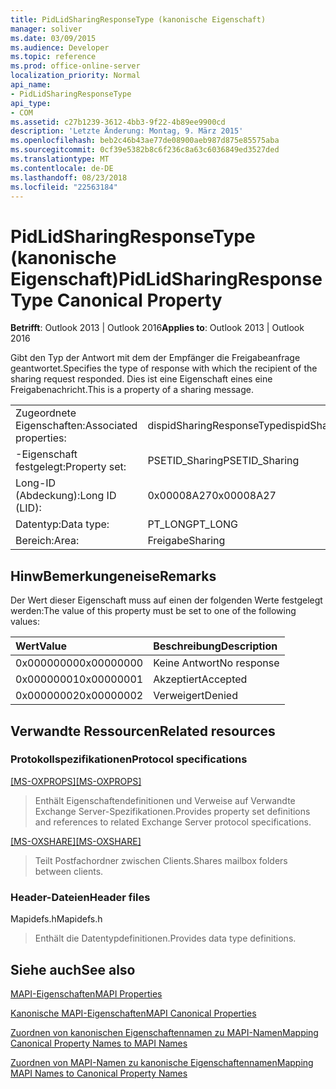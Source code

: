 ```yaml
---
title: PidLidSharingResponseType (kanonische Eigenschaft)
manager: soliver
ms.date: 03/09/2015
ms.audience: Developer
ms.topic: reference
ms.prod: office-online-server
localization_priority: Normal
api_name:
- PidLidSharingResponseType
api_type:
- COM
ms.assetid: c27b1239-3612-4bb3-9f22-4b89ee9900cd
description: 'Letzte Änderung: Montag, 9. März 2015'
ms.openlocfilehash: beb2c46b43ae77de08900aeb987d875e85575aba
ms.sourcegitcommit: 0cf39e5382b8c6f236c8a63c6036849ed3527ded
ms.translationtype: MT
ms.contentlocale: de-DE
ms.lasthandoff: 08/23/2018
ms.locfileid: "22563184"
---
```

# <a name="pidlidsharingresponsetype-canonical-property"></a><span data-ttu-id="0b8dd-103">PidLidSharingResponseType (kanonische Eigenschaft)</span><span class="sxs-lookup"><span data-stu-id="0b8dd-103">PidLidSharingResponseType Canonical Property</span></span>

  
  
<span data-ttu-id="0b8dd-104">**Betrifft**: Outlook 2013 | Outlook 2016</span><span class="sxs-lookup"><span data-stu-id="0b8dd-104">**Applies to**: Outlook 2013 | Outlook 2016</span></span> 
  
<span data-ttu-id="0b8dd-105">Gibt den Typ der Antwort mit dem der Empfänger die Freigabeanfrage geantwortet.</span><span class="sxs-lookup"><span data-stu-id="0b8dd-105">Specifies the type of response with which the recipient of the sharing request responded.</span></span> <span data-ttu-id="0b8dd-106">Dies ist eine Eigenschaft eines eine Freigabenachricht.</span><span class="sxs-lookup"><span data-stu-id="0b8dd-106">This is a property of a sharing message.</span></span>
  
|||
|:-----|:-----|
|<span data-ttu-id="0b8dd-107">Zugeordnete Eigenschaften:</span><span class="sxs-lookup"><span data-stu-id="0b8dd-107">Associated properties:</span></span>  <br/> |<span data-ttu-id="0b8dd-108">dispidSharingResponseType</span><span class="sxs-lookup"><span data-stu-id="0b8dd-108">dispidSharingResponseType</span></span>  <br/> |
|<span data-ttu-id="0b8dd-109">-Eigenschaft festgelegt:</span><span class="sxs-lookup"><span data-stu-id="0b8dd-109">Property set:</span></span>  <br/> |<span data-ttu-id="0b8dd-110">PSETID_Sharing</span><span class="sxs-lookup"><span data-stu-id="0b8dd-110">PSETID_Sharing</span></span>  <br/> |
|<span data-ttu-id="0b8dd-111">Long-ID (Abdeckung):</span><span class="sxs-lookup"><span data-stu-id="0b8dd-111">Long ID (LID):</span></span>  <br/> |<span data-ttu-id="0b8dd-112">0x00008A27</span><span class="sxs-lookup"><span data-stu-id="0b8dd-112">0x00008A27</span></span>  <br/> |
|<span data-ttu-id="0b8dd-113">Datentyp:</span><span class="sxs-lookup"><span data-stu-id="0b8dd-113">Data type:</span></span>  <br/> |<span data-ttu-id="0b8dd-114">PT_LONG</span><span class="sxs-lookup"><span data-stu-id="0b8dd-114">PT_LONG</span></span>  <br/> |
|<span data-ttu-id="0b8dd-115">Bereich:</span><span class="sxs-lookup"><span data-stu-id="0b8dd-115">Area:</span></span>  <br/> |<span data-ttu-id="0b8dd-116">Freigabe</span><span class="sxs-lookup"><span data-stu-id="0b8dd-116">Sharing</span></span>  <br/> |
   
## <a name="remarks"></a><span data-ttu-id="0b8dd-117">HinwBemerkungeneise</span><span class="sxs-lookup"><span data-stu-id="0b8dd-117">Remarks</span></span>

<span data-ttu-id="0b8dd-118">Der Wert dieser Eigenschaft muss auf einen der folgenden Werte festgelegt werden:</span><span class="sxs-lookup"><span data-stu-id="0b8dd-118">The value of this property must be set to one of the following values:</span></span>
  
|<span data-ttu-id="0b8dd-119">**Wert**</span><span class="sxs-lookup"><span data-stu-id="0b8dd-119">**Value**</span></span>|<span data-ttu-id="0b8dd-120">**Beschreibung**</span><span class="sxs-lookup"><span data-stu-id="0b8dd-120">**Description**</span></span>|
|:-----|:-----|
|<span data-ttu-id="0b8dd-121">0x00000000</span><span class="sxs-lookup"><span data-stu-id="0b8dd-121">0x00000000</span></span>  <br/> |<span data-ttu-id="0b8dd-122">Keine Antwort</span><span class="sxs-lookup"><span data-stu-id="0b8dd-122">No response</span></span>  <br/> |
|<span data-ttu-id="0b8dd-123">0x00000001</span><span class="sxs-lookup"><span data-stu-id="0b8dd-123">0x00000001</span></span>  <br/> |<span data-ttu-id="0b8dd-124">Akzeptiert</span><span class="sxs-lookup"><span data-stu-id="0b8dd-124">Accepted</span></span>  <br/> |
|<span data-ttu-id="0b8dd-125">0x00000002</span><span class="sxs-lookup"><span data-stu-id="0b8dd-125">0x00000002</span></span>  <br/> |<span data-ttu-id="0b8dd-126">Verweigert</span><span class="sxs-lookup"><span data-stu-id="0b8dd-126">Denied</span></span>  <br/> |
   
## <a name="related-resources"></a><span data-ttu-id="0b8dd-127">Verwandte Ressourcen</span><span class="sxs-lookup"><span data-stu-id="0b8dd-127">Related resources</span></span>

### <a name="protocol-specifications"></a><span data-ttu-id="0b8dd-128">Protokollspezifikationen</span><span class="sxs-lookup"><span data-stu-id="0b8dd-128">Protocol specifications</span></span>

<span data-ttu-id="0b8dd-129">[[MS-OXPROPS]](http://msdn.microsoft.com/library/f6ab1613-aefe-447d-a49c-18217230b148%28Office.15%29.aspx)</span><span class="sxs-lookup"><span data-stu-id="0b8dd-129">[[MS-OXPROPS]](http://msdn.microsoft.com/library/f6ab1613-aefe-447d-a49c-18217230b148%28Office.15%29.aspx)</span></span>
  
> <span data-ttu-id="0b8dd-130">Enthält Eigenschaftendefinitionen und Verweise auf Verwandte Exchange Server-Spezifikationen.</span><span class="sxs-lookup"><span data-stu-id="0b8dd-130">Provides property set definitions and references to related Exchange Server protocol specifications.</span></span>
    
<span data-ttu-id="0b8dd-131">[[MS-OXSHARE]](http://msdn.microsoft.com/library/e4e5bd27-d5e0-43f9-a6ea-550876724f3d%28Office.15%29.aspx)</span><span class="sxs-lookup"><span data-stu-id="0b8dd-131">[[MS-OXSHARE]](http://msdn.microsoft.com/library/e4e5bd27-d5e0-43f9-a6ea-550876724f3d%28Office.15%29.aspx)</span></span>
  
> <span data-ttu-id="0b8dd-132">Teilt Postfachordner zwischen Clients.</span><span class="sxs-lookup"><span data-stu-id="0b8dd-132">Shares mailbox folders between clients.</span></span>
    
### <a name="header-files"></a><span data-ttu-id="0b8dd-133">Header-Dateien</span><span class="sxs-lookup"><span data-stu-id="0b8dd-133">Header files</span></span>

<span data-ttu-id="0b8dd-134">Mapidefs.h</span><span class="sxs-lookup"><span data-stu-id="0b8dd-134">Mapidefs.h</span></span>
  
> <span data-ttu-id="0b8dd-135">Enthält die Datentypdefinitionen.</span><span class="sxs-lookup"><span data-stu-id="0b8dd-135">Provides data type definitions.</span></span>
    
## <a name="see-also"></a><span data-ttu-id="0b8dd-136">Siehe auch</span><span class="sxs-lookup"><span data-stu-id="0b8dd-136">See also</span></span>



[<span data-ttu-id="0b8dd-137">MAPI-Eigenschaften</span><span class="sxs-lookup"><span data-stu-id="0b8dd-137">MAPI Properties</span></span>](mapi-properties.md)
  
[<span data-ttu-id="0b8dd-138">Kanonische MAPI-Eigenschaften</span><span class="sxs-lookup"><span data-stu-id="0b8dd-138">MAPI Canonical Properties</span></span>](mapi-canonical-properties.md)
  
[<span data-ttu-id="0b8dd-139">Zuordnen von kanonischen Eigenschaftennamen zu MAPI-Namen</span><span class="sxs-lookup"><span data-stu-id="0b8dd-139">Mapping Canonical Property Names to MAPI Names</span></span>](mapping-canonical-property-names-to-mapi-names.md)
  
[<span data-ttu-id="0b8dd-140">Zuordnen von MAPI-Namen zu kanonische Eigenschaftennamen</span><span class="sxs-lookup"><span data-stu-id="0b8dd-140">Mapping MAPI Names to Canonical Property Names</span></span>](mapping-mapi-names-to-canonical-property-names.md)

